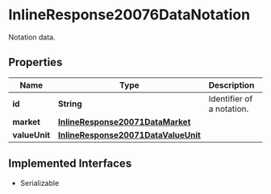

# InlineResponse20076DataNotation

Notation data.

## Properties

Name | Type | Description | Notes
------------ | ------------- | ------------- | -------------
**id** | **String** | Identifier of a notation. |  [optional]
**market** | [**InlineResponse20071DataMarket**](InlineResponse20071DataMarket.md) |  |  [optional]
**valueUnit** | [**InlineResponse20071DataValueUnit**](InlineResponse20071DataValueUnit.md) |  |  [optional]


## Implemented Interfaces

* Serializable


